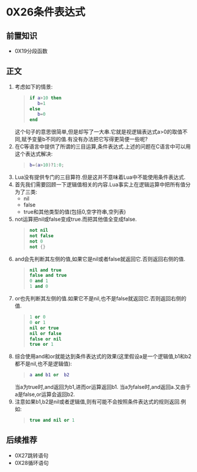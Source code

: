 # 0X26条件表达式

## 前置知识

* 0X19分段函数

## 正文

1. 考虑如下的情景:
    >```lua
    >if a>10 then
    >    b=1
    >else
    >    b=0
    >end
    >```
    这个句子的意思很简单,但是却写了一大串.它就是视逻辑表达式a>0的取值不同,赋予变量b不同的值.有没有办法把它写得更简便一些呢?
2. 在C等语言中提供了所谓的三目运算,条件表达式.上述的问题在C语言中可以用这个表达式解决:
    >```lua
    >b=(a>10)?1:0;
    >```
3. Lua没有提供专门的三目算符.但是这并不意味着Lua中不能使用条件表达式.
4. 首先我们需要回顾一下逻辑值相关的内容.Lua事实上在逻辑运算中把所有值分为了三类:
    * nil
    * false
    * true和其他类型的值(包括0,空字符串,空列表)
5. not运算把nil或false变成true.而把其他值全变成false.
    >```lua
    >not nil
    >not false
    >not 0
    >not {}
    >```
6. and会先判断其左侧的值,如果它是nil或者false就返回它.否则返回右侧的值.
    >```lua
    >nil and true
    >false and true
    >0 and 1
    >1 and 0
    >```
7. or也先判断其左侧的值.如果它不是nil,也不是false就返回它.否则返回右侧的值.
    >```lua
    >1 or 0
    >0 or 1
    >nil or true
    >nil or false
    >false or nil
    >true or 1
    >```
8. 综合使用and和or就能达到条件表达式的效果(这里假设a是一个逻辑值,b1和b2都不是nil,也不是逻辑值):
    >```lua
    >a and b1 or  b2
    >```
    当a为true时,and返回为b1,进而or运算返回b1.
    当a为false时,and返回a.又由于a是false,or运算会返回b2.
9. 注意如果b1,b2是nil或者逻辑值,则有可能不会按照条件表达式的规则返回.例如:
    >```lua
    >true and nil or 1
    >```

## 后续推荐

* 0X27跳转语句
* 0X28循环语句
